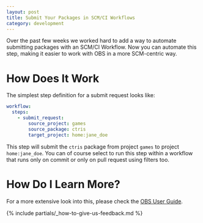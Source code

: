 ```yaml
---
layout: post
title: Submit Your Packages in SCM/CI Workflows
category: development
---
```


Over the past few weeks we worked hard to add a way to automate submitting packages with an SCM/CI Workflow. Now you can automate this step, making it easier to work with OBS in a more SCM-centric way.

# How Does It Work

The simplest step definition for a submit request looks like:

```yaml
workflow:
  steps:
    - submit_request:
        source_project: games
        source_package: ctris
        target_project: home:jane_doe
```

This step will submit the `ctris` package from project `games` to project `home:jane_doe`. You can of course select to run this step within a workflow that runs only on commit or only on pull request using filters too.

# How Do I Learn More?

For a more extensive look into this, please check the [OBS User Guide](https://openbuildservice.org/help/manuals/obs-user-guide/cha.obs.scm_ci_workflow_integration.html).

{% include partials/_how-to-give-us-feedback.md %}
